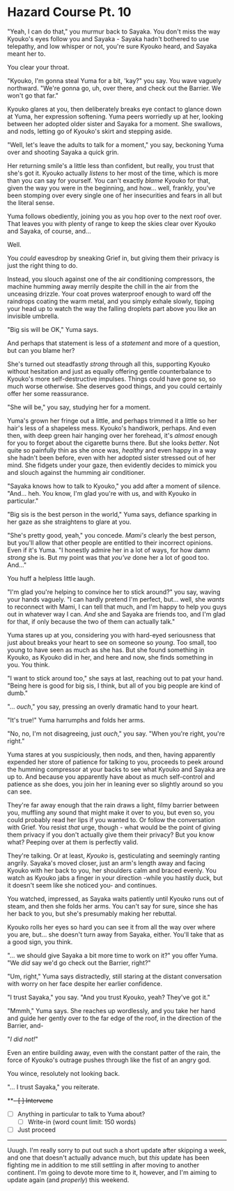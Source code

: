 # Hazard Course Pt. 10

"Yeah, I can do that," you murmur back to Sayaka. You don't miss the way Kyouko's eyes follow you and Sayaka - Sayaka hadn't bothered to use telepathy, and low whisper or not, you're sure Kyouko heard, and Sayaka meant her to.

You clear your throat.

"Kyouko, I'm gonna steal Yuma for a bit, 'kay?" you say. You wave vaguely northward. "We're gonna go, uh, over there, and check out the Barrier. We won't go that far."

Kyouko glares at you, then deliberately breaks eye contact to glance down at Yuma, her expression softening. Yuma peers worriedly up at her, looking between her adopted older sister and Sayaka for a moment. She swallows, and nods, letting go of Kyouko's skirt and stepping aside.

"Well, let's leave the adults to talk for a moment," you say, beckoning Yuma over and shooting Sayaka a quick grin.

Her returning smile's a little less than confident, but really, you trust that she's got it. Kyouko actually *listens* to her most of the time, which is more than you can say for yourself. You can't exactly *blame* Kyouko for that, given the way you were in the beginning, and how\... well, frankly, you've been stomping over every single one of her insecurities and fears in all but the literal sense.

Yuma follows obediently, joining you as you hop over to the next roof over. That leaves you with plenty of range to keep the skies clear over Kyouko and Sayaka, of course, and...

Well.

You *could* eavesdrop by sneaking Grief in, but giving them their privacy is just the right thing to do.

Instead, you slouch against one of the air conditioning compressors, the machine humming away merrily despite the chill in the air from the unceasing drizzle. Your coat proves waterproof enough to ward off the raindrops coating the warm metal, and you simply exhale slowly, tipping your head up to watch the way the falling droplets part above you like an invisible umbrella.

"Big sis will be OK," Yuma says.

And perhaps that statement is less of a *statement* and more of a question, but can you blame her?

She's turned out steadfastly *strong* through all this, supporting Kyouko without hesitation and just as equally offering gentle counterbalance to Kyouko's more self-destructive impulses. Things could have gone so, so much worse otherwise. She deserves good things, and you could certainly offer her some reassurance.

"She will be," you say, studying her for a moment.

Yuma's grown her fringe out a little, and perhaps trimmed it a little so her hair's less of a shapeless mess. Kyouko's handiwork, perhaps. And even then, with deep green hair hanging over her forehead, it's *almost* enough for you to forget about the cigarette burns there. But she looks *better*. Not quite so painfully thin as she once was, *healthy* and even happy in a way she hadn't been before, even with her adopted sister stressed out of her mind. She fidgets under your gaze, then evidently decides to mimick you and slouch against the humming air conditioner.

"Sayaka knows how to talk to Kyouko," you add after a moment of silence. "And... heh. You know, I'm glad you're with us, and with Kyouko in particular."

"Big sis is the best person in the world," Yuma says, defiance sparking in her gaze as she straightens to glare at you.

"She's pretty good, yeah," you concede. *Mami's* clearly the best person, but you'll allow that other people are entitled to their incorrect opinions. Even if it's Yuma. "I honestly admire her in a lot of ways, for how damn *strong* she is. But my point was that *you've* done her a lot of good too. And..."

You huff a helpless little laugh.

"I'm glad you're helping to convince her to stick around?" you say, waving your hands vaguely. "I can hardly pretend I'm perfect, but... well, she *wants* to reconnect with Mami, I can tell that much, and I'm happy to help you guys out in whatever way I can. *And* she and Sayaka are friends too, and I'm glad for that, if only because the two of them can actually talk."

Yuma stares up at you, considering you with hard-eyed seriousness that just about breaks your heart to see on someone so *young*. Too small, too young to have seen as much as she has. But she found something in Kyouko, as Kyouko did in her, and here and now, she finds something in you. You think.

"I want to stick around too," she says at last, reaching out to pat your hand. "Being here is good for big sis, I think, but all of you big people are kind of dumb."

"... *ouch*," you say, pressing an overly dramatic hand to your heart.

"It's true!" Yuma harrumphs and folds her arms.

"No, no, I'm not disagreeing, just *ouch*," you say. "When you're right, you're right."

Yuma stares at you suspiciously, then nods, and then, having apparently expended her store of patience for talking to you, proceeds to peek around the humming compressor at your backs to see what Kyouko and Sayaka are up to. And because you apparently have about as much self-control and patience as she does, you join her in leaning ever so slightly around so you can see.

They're far away enough that the rain draws a light, filmy barrier between you, muffling any sound that might make it over to you, but even so, you could probably read her lips if you wanted to. Or follow the conversation with Grief. You resist *that* urge, though - what would be the point of giving them privacy if you don't actually give them their privacy? But you know what? Peeping over at them is perfectly valid.

They're talking. Or at least, *Kyouko* is, gesticulating and seemingly ranting angrily. Sayaka's moved closer, just an arm's length away and facing Kyouko with her back to you, her shoulders calm and braced evenly. You watch as Kyouko jabs a finger in your direction -while you hastily duck, but it doesn't seem like she noticed you- and continues.

You watched, impressed, as Sayaka waits patiently until Kyouko runs out of steam, and then she folds her arms. You can't say for sure, since she has her back to you, but she's presumably making her rebuttal.

Kyouko rolls her eyes so hard you can see it from all the way over where you are, but... she doesn't turn away from Sayaka, either. You'll take that as a good sign, you think.

"... we should give Sayaka a bit more time to work on it?" you offer Yuma. "We *did* say we'd go check out the Barrier, right?"

"Um, right," Yuma says distractedly, still staring at the distant conversation with worry on her face despite her earlier confidence.

"I trust Sayaka," you say. "And you trust Kyouko, yeah? They've got it."

"Mmmh," Yuma says. She reaches up wordlessly, and you take her hand and guide her gently over to the far edge of the roof, in the direction of the Barrier, and-

"*I did not!*"

Even an entire building away, even with the constant patter of the rain, the force of Kyouko's outrage pushes through like the fist of an angry god.

You wince, resolutely not looking back.

"... I trust Sayaka," you reiterate.

**~~- [ ] Intervene~~
- [ ] Anything in particular to talk to Yuma about?
  - [ ] Write-in (word count limit: 150 words)
- [ ] Just proceed

---

Uuugh. I'm really sorry to put out such a short update after skipping a week, and one that doesn't actually advance much, but *this* update has been fighting me in addition to me still settling in after moving to another continent. I'm going to devote more time to it, however, and I'm aiming to update again (and *properly*) this weekend.
